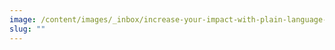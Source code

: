```yaml
---
image: /content/images/_inbox/increase-your-impact-with-plain-language-title-card.png
slug: ""
---
```

